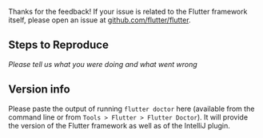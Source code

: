 Thanks for the feedback! If your issue is related to the Flutter framework itself,
please open an issue at
[github.com/flutter/flutter](https://github.com/flutter/flutter/issues/new).

## Steps to Reproduce

_Please tell us what you were doing and what went wrong_


## Version info

Please paste the output of running `flutter doctor` here (available from the command
line or from `Tools > Flutter > Flutter Doctor`). It will provide the version of the
Flutter framework as well as of the IntelliJ plugin.
